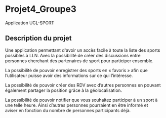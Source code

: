 # Projet4_Groupe3 
Application UCL-SPORT

## Description du projet
Une application permettant d'avoir un accès facile à toute la liste des sports possibles à LLN.
Avec la possibilité de créer des discussions entre personnes cherchant des partenaires de sport
pour participer ensemble.

La possibilité de pouvoir enregistrer des sports en « favoris » afin que l’utilisateur puisse avoir
des informations sur ce qui l’intéresse.

La possibilité de pouvoir créer des RDV avec d’autres personnes en pouvant également
partager la position grâce à la géolocalisation.

La possibilité de pouvoir notifier que vous souhaitez participer à un sport à une telle heure. Ainsi
d’autres personnes pourraient en être informé et aviser en fonction du nombre de personnes
participants déjà.